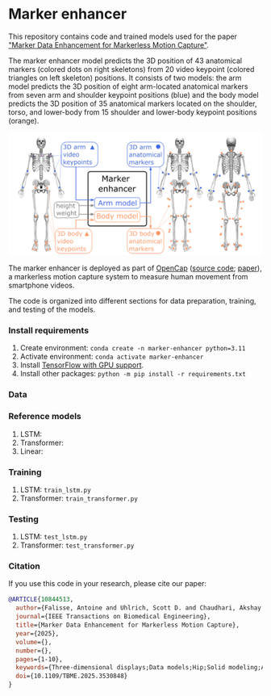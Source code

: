 # Marker enhancer
This repository contains code and trained models used for the paper ["Marker Data Enhancement for Markerless Motion Capture"](https://ieeexplore.ieee.org/document/10844513). 

The marker enhancer model predicts the 3D position of 43 anatomical markers (colored dots on right skeletons) from 20 video keypoint (colored triangles on left skeleton) positions. It consists of two models: the arm model predicts the 3D position of eight arm-located anatomical markers from seven arm and shoulder keypoint positions (blue) and the body model predicts the 3D position of 35 anatomical markers located on the shoulder, torso, and lower-body from 15 shoulder and lower-body keypoint positions (orange).

<p align="center">
  <img src="Images/MarkerEnhancer.png" width="800">
</p>

The marker enhancer is deployed as part of [OpenCap](https://www.opencap.ai/) ([source code](https://github.com/stanfordnmbl/opencap-core); [paper](https://journals.plos.org/ploscompbiol/article?id=10.1371/journal.pcbi.1011462)), a markerless motion capture system to measure human movement from smartphone videos.

The code is organized into different sections for data preparation, training, and testing of the models.

### Install requirements

1. Create environment: `conda create -n marker-enhancer python=3.11`
2. Activate environment: `conda activate marker-enhancer`
3. Install [TensorFlow with GPU support](https://www.tensorflow.org/install/pip).
3. Install other packages: `python -m pip install -r requirements.txt`

### Data

### Reference models
1. LSTM: 
2. Transformer: 
3. Linear: 

### Training
1. LSTM: `train_lstm.py`
2. Transformer: `train_transformer.py`

### Testing
1. LSTM: `test_lstm.py`
2. Transformer: `test_transformer.py`

### Citation
If you use this code in your research, please cite our paper:
```bibtex
@ARTICLE{10844513,
  author={Falisse, Antoine and Uhlrich, Scott D. and Chaudhari, Akshay S. and Hicks, Jennifer L. and Delp, Scott L.},
  journal={IEEE Transactions on Biomedical Engineering},
  title={Marker Data Enhancement for Markerless Motion Capture},
  year={2025},
  volume={},
  number={},
  pages={1-10},
  keywords={Three-dimensional displays;Data models;Hip;Solid modeling;Accuracy;Training;Predictive models;Long short term memory;Computational modeling;Biomedical engineering;Deep learning;markerless motion capture;musculoskeletal modeling and simulation;pose estimation;trajectory optimization},
  doi={10.1109/TBME.2025.3530848}
}